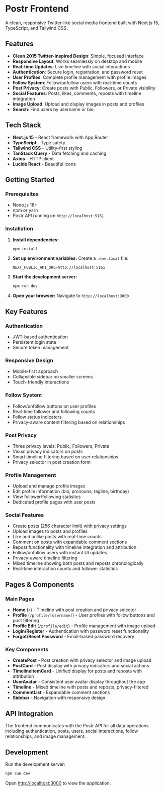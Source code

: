 # Postr Frontend

A clean, responsive Twitter-like social media frontend built with Next.js 15, TypeScript, and Tailwind CSS.

## Features

- **Clean 2015 Twitter-inspired Design**: Simple, focused interface
- **Responsive Layout**: Works seamlessly on desktop and mobile
- **Real-time Updates**: Live timeline with social interactions
- **Authentication**: Secure login, registration, and password reset
- **User Profiles**: Complete profile management with profile images
- **Follow System**: Follow/unfollow users with real-time counts
- **Post Privacy**: Create posts with Public, Followers, or Private visibility
- **Social Features**: Posts, likes, comments, reposts with timeline integration
- **Image Upload**: Upload and display images in posts and profiles
- **Search**: Find users by username or bio

## Tech Stack

- **Next.js 15** - React framework with App Router
- **TypeScript** - Type safety
- **Tailwind CSS** - Utility-first styling
- **TanStack Query** - Data fetching and caching
- **Axios** - HTTP client
- **Lucide React** - Beautiful icons

## Getting Started

### Prerequisites

- Node.js 18+
- npm or yarn
- Postr API running on `http://localhost:5161`

### Installation

1. **Install dependencies:**
   ```bash
   npm install
   ```

2. **Set up environment variables:**
   Create a `.env.local` file:
   ```env
   NEXT_PUBLIC_API_URL=http://localhost:5161
   ```

3. **Start the development server:**
   ```bash
   npm run dev
   ```

4. **Open your browser:**
   Navigate to `http://localhost:3000`

## Key Features

### Authentication
- JWT-based authentication
- Persistent login state
- Secure token management

### Responsive Design
- Mobile-first approach
- Collapsible sidebar on smaller screens
- Touch-friendly interactions

### Follow System
- Follow/unfollow buttons on user profiles
- Real-time follower and following counts
- Follow status indicators
- Privacy-aware content filtering based on relationships

### Post Privacy
- Three privacy levels: Public, Followers, Private
- Visual privacy indicators on posts
- Smart timeline filtering based on user relationships
- Privacy selector in post creation form

### Profile Management
- Upload and manage profile images
- Edit profile information (bio, pronouns, tagline, birthday)
- View follower/following statistics
- Dedicated profile pages with user posts

### Social Features
- Create posts (256 character limit) with privacy settings
- Upload images to posts and profiles
- Like and unlike posts with real-time counts
- Comment on posts with expandable comment sections
- Repost functionality with timeline integration and attribution
- Follow/unfollow users with instant UI updates
- Privacy-aware timeline filtering
- Mixed timeline showing both posts and reposts chronologically
- Real-time interaction counts and follower statistics

## Pages & Components

### Main Pages
- **Home** (`/`) - Timeline with post creation and privacy selector
- **Profile** (`/profile/[username]`) - User profiles with follow buttons and post filtering
- **Profile Edit** (`/profile/edit`) - Profile management with image upload
- **Login/Register** - Authentication with password reset functionality
- **Forgot/Reset Password** - Email-based password recovery

### Key Components
- **CreatePost** - Post creation with privacy selector and image upload
- **PostCard** - Post display with privacy indicators and social actions
- **TimelineItemCard** - Unified display for posts and reposts with attribution
- **UserAvatar** - Consistent user avatar display throughout the app
- **Timeline** - Mixed timeline with posts and reposts, privacy-filtered
- **CommentList** - Expandable comment sections
- **Sidebar** - Navigation with responsive design

## API Integration

The frontend communicates with the Postr API for all data operations including authentication, posts, users, social interactions, follow relationships, and image management.

## Development

Run the development server:

```bash
npm run dev
```

Open [http://localhost:3000](http://localhost:3000) to view the application.
